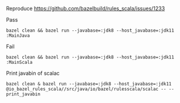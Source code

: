 Reproduce https://github.com/bazelbuild/rules_scala/issues/1233

Pass 
```
bazel clean && bazel run --javabase=:jdk8 --host_javabase=:jdk11 :MainJava
```

Fail
```
bazel clean && bazel run --javabase=:jdk8 --host_javabase=:jdk11 :MainScala
```

Print javabin of scalac
```
bazel clean & bazel run --javabase=:jdk8 --host_javabase=:jdk11 @io_bazel_rules_scala//src/java/io/bazel/rulesscala/scalac -- --print_javabin
```
